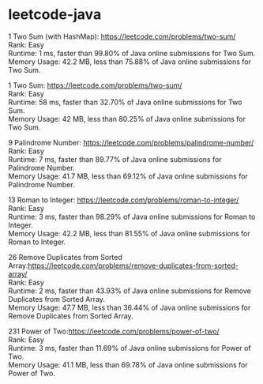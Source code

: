 # leetcode-java

1 Two Sum (with HashMap): https://leetcode.com/problems/two-sum/<br />
Rank: Easy<br />
Runtime: 1 ms, faster than 99.80% of Java online submissions for Two Sum.<br />
Memory Usage: 42.2 MB, less than 75.88% of Java online submissions for Two Sum.<br />

1 Two Sum: https://leetcode.com/problems/two-sum/<br />
Rank: Easy<br />
Runtime: 58 ms, faster than 32.70% of Java online submissions for Two Sum.<br />
Memory Usage: 42 MB, less than 80.25% of Java online submissions for Two Sum.<br />

9 Palindrome Number: https://leetcode.com/problems/palindrome-number/<br />
Rank: Easy<br />
Runtime: 7 ms, faster than 89.77% of Java online submissions for Palindrome Number.<br />
Memory Usage: 41.7 MB, less than 69.12% of Java online submissions for Palindrome Number.<br />

13 Roman to Integer: https://leetcode.com/problems/roman-to-integer/<br />
Rank: Easy<br />
Runtime: 3 ms, faster than 98.29% of Java online submissions for Roman to Integer.<br />
Memory Usage: 42.2 MB, less than 81.55% of Java online submissions for Roman to Integer.<br />

26 Remove Duplicates from Sorted Array:https://leetcode.com/problems/remove-duplicates-from-sorted-array/<br />
Rank: Easy<br />
Runtime: 2 ms, faster than 43.93% of Java online submissions for Remove Duplicates from Sorted Array.<br />
Memory Usage: 47.7 MB, less than 36.44% of Java online submissions for Remove Duplicates from Sorted Array.<br />

231 Power of Two:https://leetcode.com/problems/power-of-two/<br />
Rank: Easy<br />
Runtime: 3 ms, faster than 11.69% of Java online submissions for Power of Two.<br />
Memory Usage: 41.1 MB, less than 69.78% of Java online submissions for Power of Two.<br />
